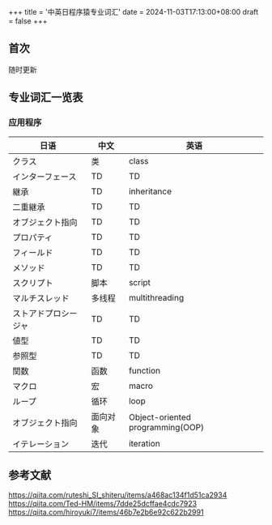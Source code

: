 +++
title = '中英日程序猿专业词汇'
date = 2024-11-03T17:13:00+08:00
draft = false
+++

## 首次
随时更新

## 专业词汇一览表

### 应用程序

|  日语  |  中文  |  英语  |
| ---- | ---- | ---- |
|  クラス  |  类  |  class  |
|  インターフェース  |  TD  |  TD  |
|  継承  |  TD  |  inheritance  |
|  二重継承  |  TD  |  TD  |
|  オブジェクト指向  |  TD  |  TD  |
|  プロパティ  |  TD  |  TD  |
|  フィールド  |  TD  |  TD  |
|  メソッド  |  TD  |  TD  |
|  スクリプト  |  脚本  |  script  |
|  マルチスレッド  |  多线程  |  multithreading  |
|  ストアドプロシージャ  |  TD  |  TD  |
|  値型  |  TD  |  TD  |
|  参照型  |  TD  |  TD  |
|  関数  |  函数  |  function  |
|  マクロ  |  宏  |  macro  |
|  ループ  |  循环  |  loop  |
|  オブジェクト指向  |  面向对象  |  Object-oriented programming(OOP)  |
|  イテレーション  |  迭代  |  iteration  |





## 参考文献

https://qiita.com/ruteshi_SI_shiteru/items/a468ac134f1d51ca2934
https://qiita.com/Ted-HM/items/7dde25dcffae4cdc7923
https://qiita.com/hiroyuki7/items/46b7e2b6e92c622b2991